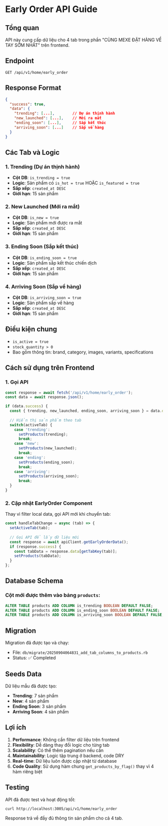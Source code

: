 # Early Order API Guide

## Tổng quan
API này cung cấp dữ liệu cho 4 tab trong phần "CÙNG MEXE ĐẶT HÀNG VỀ TAY SỚM NHẤT" trên frontend.

## Endpoint
```
GET /api/v1/home/early_order
```

## Response Format
```json
{
  "success": true,
  "data": {
    "trending": [...],        // Dự án thịnh hành
    "new_launched": [...],    // Mới ra mắt  
    "ending_soon": [...],     // Sắp kết thúc
    "arriving_soon": [...]    // Sắp về hàng
  }
}
```

## Các Tab và Logic

### 1. Trending (Dự án thịnh hành)
- **Cột DB**: `is_trending = true`
- **Logic**: Sản phẩm có `is_hot = true` HOẶC `is_featured = true`
- **Sắp xếp**: `created_at DESC`
- **Giới hạn**: 15 sản phẩm

### 2. New Launched (Mới ra mắt)
- **Cột DB**: `is_new = true`
- **Logic**: Sản phẩm mới được ra mắt
- **Sắp xếp**: `created_at DESC`
- **Giới hạn**: 15 sản phẩm

### 3. Ending Soon (Sắp kết thúc)
- **Cột DB**: `is_ending_soon = true`
- **Logic**: Sản phẩm sắp kết thúc chiến dịch
- **Sắp xếp**: `created_at DESC`
- **Giới hạn**: 15 sản phẩm

### 4. Arriving Soon (Sắp về hàng)
- **Cột DB**: `is_arriving_soon = true`
- **Logic**: Sản phẩm sắp về hàng
- **Sắp xếp**: `created_at DESC`
- **Giới hạn**: 15 sản phẩm

## Điều kiện chung
- `is_active = true`
- `stock_quantity > 0`
- Bao gồm thông tin: brand, category, images, variants, specifications

## Cách sử dụng trên Frontend

### 1. Gọi API
```javascript
const response = await fetch('/api/v1/home/early_order');
const data = await response.json();

if (data.success) {
  const { trending, new_launched, ending_soon, arriving_soon } = data.data;
  
  // Hiển thị sản phẩm theo tab
  switch(activeTab) {
    case 'trending':
      setProducts(trending);
      break;
    case 'new':
      setProducts(new_launched);
      break;
    case 'ending':
      setProducts(ending_soon);
      break;
    case 'arriving':
      setProducts(arriving_soon);
      break;
  }
}
```

### 2. Cập nhật EarlyOrder Component
Thay vì filter local data, gọi API mới khi chuyển tab:

```javascript
const handleTabChange = async (tab) => {
  setActiveTab(tab);
  
  // Gọi API để lấy dữ liệu mới
  const response = await apiClient.getEarlyOrderData();
  if (response.success) {
    const tabData = response.data[getTabKey(tab)];
    setProducts(tabData);
  }
};
```

## Database Schema

### Cột mới được thêm vào bảng `products`:
```sql
ALTER TABLE products ADD COLUMN is_trending BOOLEAN DEFAULT FALSE;
ALTER TABLE products ADD COLUMN is_ending_soon BOOLEAN DEFAULT FALSE;
ALTER TABLE products ADD COLUMN is_arriving_soon BOOLEAN DEFAULT FALSE;
```

## Migration
Migration đã được tạo và chạy:
- File: `db/migrate/20250904064831_add_tab_columns_to_products.rb`
- Status: ✅ Completed

## Seeds Data
Dữ liệu mẫu đã được tạo:
- **Trending**: 7 sản phẩm
- **New**: 4 sản phẩm  
- **Ending Soon**: 3 sản phẩm
- **Arriving Soon**: 4 sản phẩm

## Lợi ích
1. **Performance**: Không cần filter dữ liệu trên frontend
2. **Flexibility**: Dễ dàng thay đổi logic cho từng tab
3. **Scalability**: Có thể thêm pagination nếu cần
4. **Maintainability**: Logic tập trung ở backend, code DRY
5. **Real-time**: Dữ liệu luôn được cập nhật từ database
6. **Code Quality**: Sử dụng hàm chung `get_products_by_flag()` thay vì 4 hàm riêng biệt

## Testing
API đã được test và hoạt động tốt:
```bash
curl http://localhost:3005/api/v1/home/early_order
```

Response trả về đầy đủ thông tin sản phẩm cho cả 4 tab.
